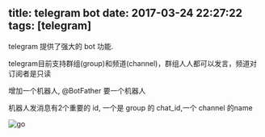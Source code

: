 title: telegram bot
date: 2017-03-24 22:27:22
tags: [telegram]
---

telegram 提供了强大的 bot 功能. 

telegram目前支持群组(group)和频道(channel)，群组人人都可以发言，频道对订阅者是只读

增加一个机器人, @BotFather 要一个机器人

机器人发消息有2个重要的 id, 一个是 group 的 chat_id,一个 channel 的name

![go](/uploads/go-telegram.png)